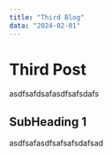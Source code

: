 ```yaml
---
title: "Third Blog"
data: "2024-02-01"
---
```


# Third Post

asdfsafdsafasdfsafsdafs

## SubHeading 1

asdfsafasdfsafsafsdafsad
